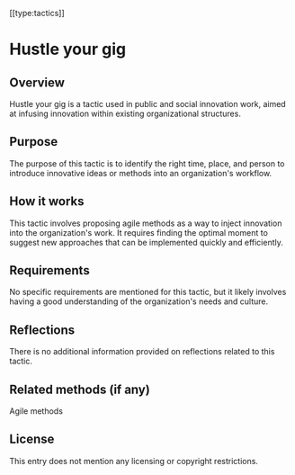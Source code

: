 [[type:tactics]]

# Hustle your gig

## Overview
Hustle your gig is a tactic used in public and social innovation work, aimed at infusing innovation within existing organizational structures.

## Purpose
The purpose of this tactic is to identify the right time, place, and person to introduce innovative ideas or methods into an organization's workflow.

## How it works
This tactic involves proposing agile methods as a way to inject innovation into the organization's work. It requires finding the optimal moment to suggest new approaches that can be implemented quickly and efficiently.

## Requirements
No specific requirements are mentioned for this tactic, but it likely involves having a good understanding of the organization's needs and culture.

## Reflections
There is no additional information provided on reflections related to this tactic.

## Related methods (if any)
Agile methods

## License
This entry does not mention any licensing or copyright restrictions.